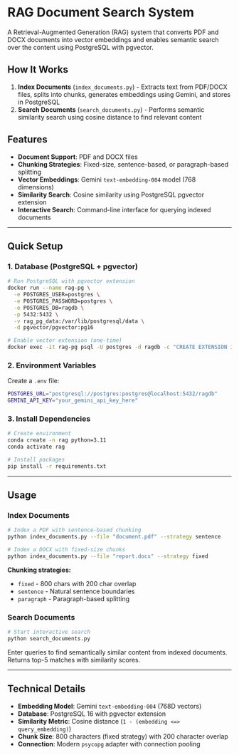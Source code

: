 # RAG Document Search System

A Retrieval-Augmented Generation (RAG) system that converts PDF and DOCX documents into vector embeddings and enables semantic search over the content using PostgreSQL with pgvector.

## How It Works

1. **Index Documents** (`index_documents.py`) - Extracts text from PDF/DOCX files, splits into chunks, generates embeddings using Gemini, and stores in PostgreSQL
2. **Search Documents** (`search_documents.py`) - Performs semantic similarity search using cosine distance to find relevant content

## Features

- **Document Support**: PDF and DOCX files
- **Chunking Strategies**: Fixed-size, sentence-based, or paragraph-based splitting
- **Vector Embeddings**: Gemini `text-embedding-004` model (768 dimensions)
- **Similarity Search**: Cosine similarity using PostgreSQL pgvector extension
- **Interactive Search**: Command-line interface for querying indexed documents

---

## Quick Setup

### 1. Database (PostgreSQL + pgvector)
```bash
# Run PostgreSQL with pgvector extension
docker run --name rag-pg \
  -e POSTGRES_USER=postgres \
  -e POSTGRES_PASSWORD=postgres \
  -e POSTGRES_DB=ragdb \
  -p 5432:5432 \
  -v rag_pg_data:/var/lib/postgresql/data \
  -d pgvector/pgvector:pg16

# Enable vector extension (one-time)
docker exec -it rag-pg psql -U postgres -d ragdb -c "CREATE EXTENSION IF NOT EXISTS vector;"
```

### 2. Environment Variables
Create a `.env` file:
```bash
POSTGRES_URL="postgresql://postgres:postgres@localhost:5432/ragdb"
GEMINI_API_KEY="your_gemini_api_key_here"
```

### 3. Install Dependencies
```bash
# Create environment
conda create -n rag python=3.11
conda activate rag

# Install packages
pip install -r requirements.txt
```

---

## Usage

### Index Documents
```bash
# Index a PDF with sentence-based chunking
python index_documents.py --file "document.pdf" --strategy sentence

# Index a DOCX with fixed-size chunks  
python index_documents.py --file "report.docx" --strategy fixed
```

**Chunking strategies:**
- `fixed` - 800 chars with 200 char overlap
- `sentence` - Natural sentence boundaries 
- `paragraph` - Paragraph-based splitting

### Search Documents
```bash
# Start interactive search
python search_documents.py
```
Enter queries to find semantically similar content from indexed documents. Returns top-5 matches with similarity scores.

---

## Technical Details

- **Embedding Model**: Gemini `text-embedding-004` (768D vectors)
- **Database**: PostgreSQL 16 with pgvector extension
- **Similarity Metric**: Cosine distance (`1 - (embedding <=> query_embedding)`)
- **Chunk Size**: 800 characters (fixed strategy) with 200 character overlap
- **Connection**: Modern `psycopg` adapter with connection pooling